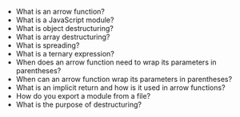 * What is an arrow function?
* What is a JavaScript module?
* What is object destructuring?
* What is array destructuring?
* What is spreading?
* What is a ternary expression?
* When does an arrow function need to wrap its parameters in parentheses?
* When can an arrow function wrap its parameters in parentheses?
* What is an implicit return and how is it used in arrow functions?
* How do you export a module from a file?
* What is the purpose of destructuring?
